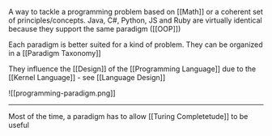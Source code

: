 A way to tackle a programming problem based on [[Math]] or a coherent set of principles/concepts. Java, C#, Python, JS and Ruby are virtually identical because they support the same paradigm ([[OOP]])

Each paradigm is better suited for a kind of problem. They can be organized in a [[Paradigm Taxonomy]]

They influence the [[Design]] of the [[Programming Language]] due to the [[Kernel Language]] - see [[Language Design]]

![[programming-paradigm.png]]

---

Most of the time, a paradigm has to allow [[Turing Completetude]] to be useful